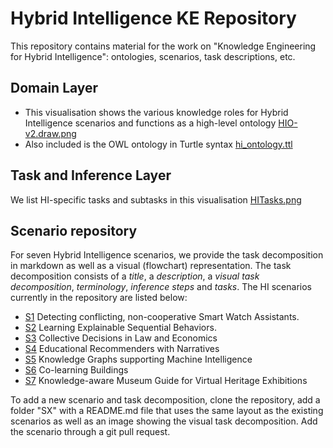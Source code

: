 # Hybrid Intelligence KE Repository
This repository contains material for the work on "Knowledge Engineering for Hybrid Intelligence": ontologies, scenarios, task descriptions, etc. 

## Domain Layer 
- This visualisation shows the various knowledge roles for Hybrid Intelligence scenarios and functions as a high-level ontology  [HIO-v2.draw.png](HIO-v2.drawio.png)
- Also included is the OWL ontology in Turtle syntax [hi_ontology.ttl](hi_ontology.ttl)

## Task and Inference Layer
We list HI-specific tasks and subtasks in this visualisation [HITasks.png](HITasks.png)

## Scenario repository
For seven Hybrid Intelligence scenarios, we provide the task decomposition in markdown as well as a visual (flowchart) representation. The task decomposition consists of a *title*, a *description*, a *visual task decomposition*, *terminology*,  *inference steps* and *tasks*. The HI scenarios currently in the repository are listed below:

- [S1](S1/) Detecting conflicting, non-cooperative Smart Watch Assistants.
- [S2](S2/) Learning Explainable Sequential Behaviors.
- [S3](S3/) Collective Decisions in Law and Economics
- [S4](S4/) Educational Recommenders with Narratives
- [S5](S5/) Knowledge Graphs supporting Machine Intelligence
- [S6](S6/) Co-learning Buildings
- [S7](S7/) Knowledge-aware Museum Guide for Virtual Heritage Exhibitions

To add a new scenario and task decomposition, clone the repository, add a folder "SX" with a README.md file that uses the same layout as the existing scenarios as well as an image showing the visual task decomposition. Add the scenario through a git pull request.

